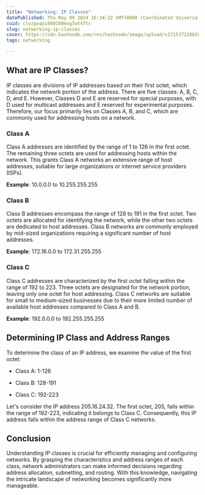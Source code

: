 ```yaml
---
title: "Networking: IP Classes"
datePublished: Thu May 09 2024 16:34:22 GMT+0000 (Coordinated Universal Time)
cuid: clvzgxqoi000108mng7wt4ftc
slug: networking-ip-classes
cover: https://cdn.hashnode.com/res/hashnode/image/upload/v1715272288285/18ad9b8f-19eb-49f6-98ed-2d0bfa9e4522.jpeg
tags: networking

---
```


## **What are IP Classes?**

IP classes are divisions of IP addresses based on their first octet, which indicates the network portion of the address. There are five classes: A, B, C, D, and E. However, Classes D and E are reserved for special purposes, with D used for multicast addresses and E reserved for experimental purposes. Therefore, our focus primarily lies on Classes A, B, and C, which are commonly used for addressing hosts on a network.

### **Class A**

Class A addresses are identified by the range of 1 to 126 in the first octet. The remaining three octets are used for addressing hosts within the network. This grants Class A networks an extensive range of host addresses, suitable for large organizations or internet service providers (ISPs).

**Example**: 10.0.0.0 to 10.255.255.255

### **Class B**

Class B addresses encompass the range of 128 to 191 in the first octet. Two octets are allocated for identifying the network, while the other two octets are dedicated to host addresses. Class B networks are commonly employed by mid-sized organizations requiring a significant number of host addresses.

**Example**: 172.16.0.0 to 172.31.255.255

### **Class C**

Class C addresses are characterized by the first octet falling within the range of 192 to 223. Three octets are designated for the network portion, leaving only one octet for host addressing. Class C networks are suitable for small to medium-sized businesses due to their more limited number of available host addresses compared to Class A and B.

**Example**: 192.0.0.0 to 192.255.255.255

## **Determining IP Class and Address Ranges**

To determine the class of an IP address, we examine the value of the first octet:

* Class A: 1-126
    
* Class B: 128-191
    
* Class C: 192-223
    

Let's consider the IP address 205.16.24.32. The first octet, 205, falls within the range of 192-223, indicating it belongs to Class C. Consequently, this IP address falls within the address range of Class C networks.

## **Conclusion**

Understanding IP classes is crucial for efficiently managing and configuring networks. By grasping the characteristics and address ranges of each class, network administrators can make informed decisions regarding address allocation, subnetting, and routing. With this knowledge, navigating the intricate landscape of networking becomes significantly more manageable.